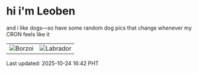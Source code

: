 # hi i'm Leoben

and i like dogs—so have some random dog pics that change whenever my CRON feels like it

|  |  |
|--------|----------|
| ![Borzoi](https://random-dog-vercel.vercel.app/api/random-borzoi?v=1761295348) | ![Labrador](https://random-dog-vercel.vercel.app/api/random-labrador?v=1761295348) |

Last updated: 2025-10-24 16:42 PHT
